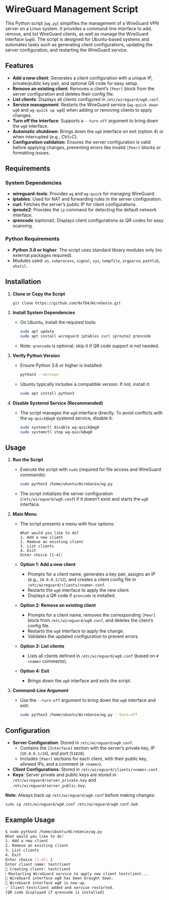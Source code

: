 # WireGuard Management Script

This Python script (`wg.py`) simplifies the management of a WireGuard VPN server on a Linux system. It provides a command-line interface to add, remove, and list WireGuard clients, as well as manage the WireGuard interface (`wg0`). The script is designed for Ubuntu-based systems and automates tasks such as generating client configurations, updating the server configuration, and restarting the WireGuard service.

## Features
- **Add a new client**: Generates a client configuration with a unique IP, private/public key pair, and optional QR code for easy setup.
- **Remove an existing client**: Removes a client’s `[Peer]` block from the server configuration and deletes their config file.
- **List clients**: Displays all clients configured in `/etc/wireguard/wg0.conf`.
- **Service management**: Restarts the WireGuard service (`wg-quick down wg0` and `wg-quick up wg0`) when adding or removing clients to apply changes.
- **Turn off the interface**: Supports a `--turn-off` argument to bring down the `wg0` interface.
- **Automatic shutdown**: Brings down the `wg0` interface on exit (option 4) or when interrupted (e.g., Ctrl+C).
- **Configuration validation**: Ensures the server configuration is valid before applying changes, preventing errors like invalid `[Peer]` blocks or formatting issues.

## Requirements

### System Dependencies
- **wireguard-tools**: Provides `wg` and `wg-quick` for managing WireGuard.
- **iptables**: Used for NAT and forwarding rules in the server configuration.
- **curl**: Fetches the server’s public IP for client configurations.
- **iproute2**: Provides the `ip` command for detecting the default network interface.
- **qrencode** (optional): Displays client configurations as QR codes for easy scanning.

### Python Requirements
- **Python 3.6 or higher**: The script uses standard library modules only (no external packages required).
- Modules used: `os`, `subprocess`, `signal`, `sys`, `tempfile`, `argparse`, `pathlib`, `shutil`.

## Installation

1. **Clone or Copy the Script**
     ```bash
     git clone https://github.com/0x7D4/WireGenie.git
     ```

2. **Install System Dependencies**
   - On Ubuntu, install the required tools:
     ```bash
     sudo apt update
     sudo apt install wireguard iptables curl iproute2 qrencode
     ```
   - Note: `qrencode` is optional; skip it if QR code support is not needed.

3. **Verify Python Version**
   - Ensure Python 3.6 or higher is installed:
     ```bash
     python3 --version
     ```
   - Ubuntu typically includes a compatible version. If not, install it:
     ```bash
     sudo apt install python3
     ```

4. **Disable Systemd Service (Recommended)**
   - The script manages the `wg0` interface directly. To avoid conflicts with the `wg-quick@wg0` systemd service, disable it:
     ```bash
     sudo systemctl disable wg-quick@wg0
     sudo systemctl stop wg-quick@wg0
     ```

## Usage

1. **Run the Script**
   - Execute the script with `sudo` (required for file access and WireGuard commands):
     ```bash
     sudo python3 /home/ubuntu/WireGenie/wg.py
     ```
   - The script initializes the server configuration (`/etc/wireguard/wg0.conf`) if it doesn’t exist and starts the `wg0` interface.

2. **Main Menu**
   - The script presents a menu with four options:
     ```
     What would you like to do?
     1. Add a new client
     2. Remove an existing client
     3. List clients
     4. Exit
     Enter choice [1-4]:
     ```

   - **Option 1: Add a new client**
     - Prompts for a client name, generates a key pair, assigns an IP (e.g., `10.0.0.2/32`), and creates a client config file in `/etc/wireguard/clients/<name>.conf`.
     - Restarts the `wg0` interface to apply the new client.
     - Displays a QR code if `qrencode` is installed.

   - **Option 2: Remove an existing client**
     - Prompts for a client name, removes the corresponding `[Peer]` block from `/etc/wireguard/wg0.conf`, and deletes the client’s config file.
     - Restarts the `wg0` interface to apply the change.
     - Validates the updated configuration to prevent errors.

   - **Option 3: List clients**
     - Lists all clients defined in `/etc/wireguard/wg0.conf` (based on `# <name>` comments).

   - **Option 4: Exit**
     - Brings down the `wg0` interface and exits the script.

3. **Command-Line Argument**
   - Use the `--turn-off` argument to bring down the `wg0` interface and exit:
     ```bash
     sudo python3 /home/ubuntu/WireGenie/wg.py --turn-off
     ```

## Configuration

- **Server Configuration**: Stored in `/etc/wireguard/wg0.conf`.
  - Contains the `[Interface]` section with the server’s private key, IP (`10.0.0.1/24`), and port (`51820`).
  - Includes `[Peer]` sections for each client, with their public key, allowed IPs, and a comment (`# <name>`).
- **Client Configurations**: Stored in `/etc/wireguard/clients/<name>.conf`.
- **Keys**: Server private and public keys are stored in `/etc/wireguard/server_private.key` and `/etc/wireguard/server_public.key`.

**Note**: Always back up `/etc/wireguard/wg0.conf` before making changes:
```bash
sudo cp /etc/wireguard/wg0.conf /etc/wireguard/wg0.conf.bak
```

## Example Usage
```bash
$ sudo python3 /home/ubuntu/WireGenie/wg.py
What would you like to do?
1. Add a new client
2. Remove an existing client
3. List clients
4. Exit
Enter choice [1-4]: 1
Enter client name: testclient
🔧 Creating client: testclient
ℹ️ Restarting WireGuard service to apply new client testclient...
🛑 WireGuard interface wg0 has been brought down.
🚀 WireGuard interface wg0 is now up.
✅ Client testclient added and service restarted.
[QR code displayed if qrencode is installed]
```

